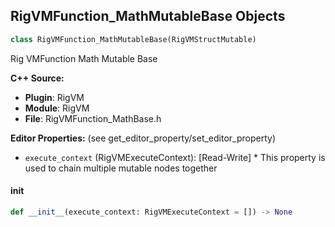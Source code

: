 ## RigVMFunction_MathMutableBase Objects

```python
class RigVMFunction_MathMutableBase(RigVMStructMutable)
```

Rig VMFunction Math Mutable Base

**C++ Source:**

- **Plugin**: RigVM
- **Module**: RigVM
- **File**: RigVMFunction_MathBase.h

**Editor Properties:** (see get_editor_property/set_editor_property)

- ``execute_context`` (RigVMExecuteContext):  [Read-Write] * This property is used to chain multiple mutable nodes together

<a id="unreal.RigVMFunction_MathMutableBase.__init__"></a>

#### __init__

```python
def __init__(execute_context: RigVMExecuteContext = []) -> None
```

<a id="unreal.RigUnit_MathMutableBase"></a>